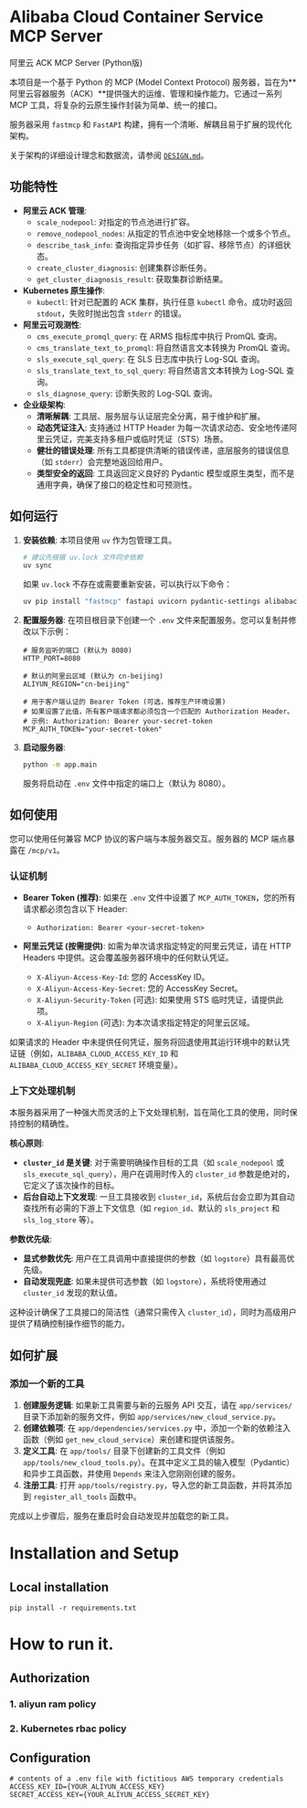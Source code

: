 # Alibaba Cloud Container Service MCP Server


阿里云 ACK MCP Server (Python版)

本项目是一个基于 Python 的 MCP (Model Context Protocol) 服务器，旨在为**阿里云容器服务（ACK）**提供强大的运维、管理和操作能力。它通过一系列 MCP 工具，将复杂的云原生操作封装为简单、统一的接口。

服务器采用 `fastmcp` 和 `FastAPI` 构建，拥有一个清晰、解耦且易于扩展的现代化架构。

关于架构的详细设计理念和数据流，请参阅 [`DESIGN.md`](./DESIGN.md)。

## 功能特性

- **阿里云 ACK 管理**:
    - `scale_nodepool`: 对指定的节点池进行扩容。
    - `remove_nodepool_nodes`: 从指定的节点池中安全地移除一个或多个节点。
    - `describe_task_info`: 查询指定异步任务（如扩容、移除节点）的详细状态。
    - `create_cluster_diagnosis`: 创建集群诊断任务。
    - `get_cluster_diagnosis_result`: 获取集群诊断结果。
- **Kubernetes 原生操作**:
    - `kubectl`: 针对已配置的 ACK 集群，执行任意 `kubectl` 命令。成功时返回 `stdout`，失败时抛出包含 `stderr` 的错误。
- **阿里云可观测性**:
    - `cms_execute_promql_query`: 在 ARMS 指标库中执行 PromQL 查询。
    - `cms_translate_text_to_promql`: 将自然语言文本转换为 PromQL 查询。
    - `sls_execute_sql_query`: 在 SLS 日志库中执行 Log-SQL 查询。
    - `sls_translate_text_to_sql_query`: 将自然语言文本转换为 Log-SQL 查询。
    - `sls_diagnose_query`: 诊断失败的 Log-SQL 查询。
- **企业级架构**:
    - **清晰解耦**: 工具层、服务层与认证层完全分离，易于维护和扩展。
    - **动态凭证注入**: 支持通过 HTTP Header 为每一次请求动态、安全地传递阿里云凭证，完美支持多租户或临时凭证（STS）场景。
    - **健壮的错误处理**: 所有工具都提供清晰的错误传递，底层服务的错误信息（如 `stderr`）会完整地返回给用户。
    - **类型安全的返回**: 工具返回定义良好的 Pydantic 模型或原生类型，而不是通用字典，确保了接口的稳定性和可预测性。

## 如何运行

1.  **安装依赖**:
    本项目使用 `uv` 作为包管理工具。
    ```bash
    # 建议先根据 uv.lock 文件同步依赖
    uv sync
    ```
    如果 `uv.lock` 不存在或需要重新安装，可以执行以下命令：
    ```bash
    uv pip install "fastmcp" fastapi uvicorn pydantic-settings alibabacloud_cs20151215 alibabacloud_tea_util
    ```

2.  **配置服务器**:
    在项目根目录下创建一个 `.env` 文件来配置服务。您可以复制并修改以下示例：
    ```env
    # 服务监听的端口 (默认为 8080)
    HTTP_PORT=8080

    # 默认的阿里云区域 (默认为 cn-beijing)
    ALIYUN_REGION="cn-beijing"

    # 用于客户端认证的 Bearer Token (可选，推荐生产环境设置)
    # 如果设置了此值，所有客户端请求都必须包含一个匹配的 Authorization Header。
    # 示例: Authorization: Bearer your-secret-token
    MCP_AUTH_TOKEN="your-secret-token"
    ```

3.  **启动服务器**:
    ```bash
    python -m app.main
    ```
    服务将启动在 `.env` 文件中指定的端口上（默认为 8080）。

## 如何使用

您可以使用任何兼容 MCP 协议的客户端与本服务器交互。服务器的 MCP 端点暴露在 `/mcp/v1`。

### 认证机制

- **Bearer Token (推荐)**: 如果在 `.env` 文件中设置了 `MCP_AUTH_TOKEN`，您的所有请求都必须包含以下 Header:
    - `Authorization: Bearer <your-secret-token>`

- **阿里云凭证 (按需提供)**: 如需为单次请求指定特定的阿里云凭证，请在 HTTP Headers 中提供。这会覆盖服务器环境中的任何默认凭证。
    - `X-Aliyun-Access-Key-Id`: 您的 AccessKey ID。
    - `X-Aliyun-Access-Key-Secret`: 您的 AccessKey Secret。
    - `X-Aliyun-Security-Token` (可选): 如果使用 STS 临时凭证，请提供此项。
    - `X-Aliyun-Region` (可选): 为本次请求指定特定的阿里云区域。

如果请求的 Header 中未提供任何凭证，服务将回退使用其运行环境中的默认凭证链（例如，`ALIBABA_CLOUD_ACCESS_KEY_ID` 和 `ALIBABA_CLOUD_ACCESS_KEY_SECRET` 环境变量）。

### 上下文处理机制

本服务器采用了一种强大而灵活的上下文处理机制，旨在简化工具的使用，同时保持控制的精确性。

**核心原则**:
- **`cluster_id` 是关键**: 对于需要明确操作目标的工具（如 `scale_nodepool` 或 `sls_execute_sql_query`），用户在调用时传入的 `cluster_id` 参数是绝对的，它定义了该次操作的目标。
- **后台自动上下文发现**: 一旦工具接收到 `cluster_id`，系统后台会立即为其自动查找所有必需的下游上下文信息（如 `region_id`、默认的 `sls_project` 和 `sls_log_store` 等）。

**参数优先级**:
- **显式参数优先**: 用户在工具调用中直接提供的参数（如 `logstore`）具有最高优先级。
- **自动发现兜底**: 如果未提供可选参数（如 `logstore`），系统将使用通过 `cluster_id` 发现的默认值。

这种设计确保了工具接口的简洁性（通常只需传入 `cluster_id`），同时为高级用户提供了精确控制操作细节的能力。

## 如何扩展

### 添加一个新的工具

1.  **创建服务逻辑**: 如果新工具需要与新的云服务 API 交互，请在 `app/services/` 目录下添加新的服务文件，例如 `app/services/new_cloud_service.py`。
2.  **创建依赖项**: 在 `app/dependencies/services.py` 中，添加一个新的依赖注入函数（例如 `get_new_cloud_service`）来创建和提供该服务。
3.  **定义工具**: 在 `app/tools/` 目录下创建新的工具文件（例如 `app/tools/new_cloud_tools.py`）。在其中定义工具的输入模型（Pydantic）和异步工具函数，并使用 `Depends` 来注入您刚刚创建的服务。
4.  **注册工具**: 打开 `app/tools/registry.py`，导入您的新工具函数，并将其添加到 `register_all_tools` 函数中。

完成以上步骤后，服务在重启时会自动发现并加载您的新工具。


# Installation and Setup


## Local installation

```
pip install -r requirements.txt
```

# How to run it.

## Authorization

### 1. aliyun ram policy

### 2. Kubernetes rbac policy

## Configuration

  ```.env
  # contents of a .env file with fictitious AWS temporary credentials
  ACCESS_KEY_ID={YOUR_ALIYUN_ACCESS_KEY}
  SECRET_ACCESS_KEY={YOUR_ALIYUN_ACCESS_SECRET_KEY}
  ```
